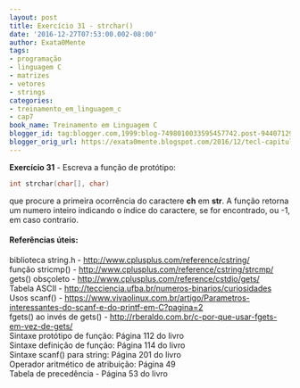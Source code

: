 ```yaml
---
layout: post
title: Exercício 31 - strchar()
date: '2016-12-27T07:53:00.002-08:00'
author: Exata0Mente
tags:
- programação
- linguagem C
- matrizes
- vetores
- strings
categories:
- treinamento_em_linguagem_c
- cap7
book_name: Treinamento em Linguagem C
blogger_id: tag:blogger.com,1999:blog-7498010033595457742.post-944071296021950995
blogger_orig_url: https://exata0mente.blogspot.com/2016/12/tecl-capitulo-7-exercicio-31-strchar.html
---
```

**Exercício 31** - Escreva a função de protótipo:
```c
int strchar(char[], char)
```
que procure a primeira ocorrência do caractere **ch** em **str**. A função retorna um numero inteiro indicando o índice do caractere, se for encontrado, ou -1, em caso contrario.

#### Referências úteis: 

biblioteca string.h - http://www.cplusplus.com/reference/cstring/  
função stricmp() - http://www.cplusplus.com/reference/cstring/strcmp/  
gets() obsçoleto - http://www.cplusplus.com/reference/cstdio/gets/  
Tabela ASCII - http://tecciencia.ufba.br/numeros-binarios/curiosidades  
Usos scanf() - https://www.vivaolinux.com.br/artigo/Parametros-interessantes-do-scanf-e-do-printf-em-C?pagina=2  
fgets() ao invés de gets() - http://rberaldo.com.br/c-por-que-usar-fgets-em-vez-de-gets/  
Sintaxe protótipo de função: Página 112 do livro  
Sintaxe definição de função: Página 114 do livro  
Sintaxe scanf() para string: Página 201 do livro  
Operador aritmético de atribuição: Página 49  
Tabela de precedência - Página 53 do livro  
